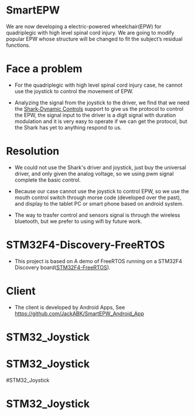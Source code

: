 SmartEPW
=========

We are now developing a electric-powered wheelchair(EPW) for quadriplegic with high level spinal cord injury. We are going to modify popular EPW whose structure will be changed to fit the subject’s residual functions. 



Face a problem
===============
* For the quadriplegic with high level spinal cord injury case, he cannot use the joystick to control the movement of   EPW.

* Analyzing the signal from the joystick to the driver, we find that we need the                                      [Shark-Dynamic Controls](http://www.dynamiccontrols.com/dealers/products/shark) support to give us the protocol to    control the EPW, the signal input to the driver is a digit signal with duration modulation and it is very easy to    operate if we can get the protocol, but the Shark has yet to anything respond to us.


Resolution
===========

* We could not use the Shark's driver and joystick, just buy the universal driver, and only given the analog        voltage, so we using pwm signal complete the basic control.

* Because our case cannot use the joystick to control EPW, so we use the mouth control switch through morse code       (developed over the past), and display to the tablet PC or smart phone based on android system.

* The way to trasfer control and sensors signal is through the wireless bluetooth, but we prefer to using wifi by      future work. 



STM32F4-Discovery-FreeRTOS
============================

* This project is based on A demo of FreeRTOS running on a STM32F4 Discovery                                           board([STM32F4-FreeRTOS](https://github.com/wangyeee/STM32F4-FreeRTOS)).


Client
=========

* The client is developed by Android Apps, See https://github.com/JackABK/SmartEPW_Android_App
# STM32_Joystick
# STM32_Joystick
#STM32_Joystick
# STM32_Joystick
